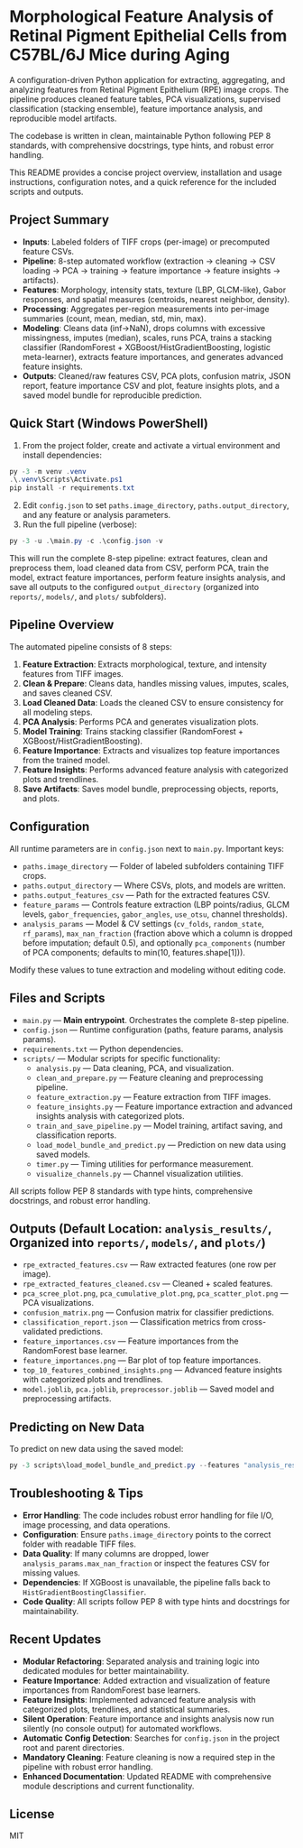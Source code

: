 # Morphological Feature Analysis of Retinal Pigment Epithelial Cells from C57BL/6J Mice during Aging

A configuration-driven Python application for extracting, aggregating, and analyzing features from Retinal Pigment Epithelium (RPE) image crops. The pipeline produces cleaned feature tables, PCA visualizations, supervised classification (stacking ensemble), feature importance analysis, and reproducible model artifacts.

The codebase is written in clean, maintainable Python following PEP 8 standards, with comprehensive docstrings, type hints, and robust error handling.

This README provides a concise project overview, installation and usage instructions, configuration notes, and a quick reference for the included scripts and outputs.

## Project Summary

- **Inputs**: Labeled folders of TIFF crops (per-image) or precomputed feature CSVs.
- **Pipeline**: 8-step automated workflow (extraction → cleaning → CSV loading → PCA → training → feature importance → feature insights → artifacts).
- **Features**: Morphology, intensity stats, texture (LBP, GLCM-like), Gabor responses, and spatial measures (centroids, nearest neighbor, density).
- **Processing**: Aggregates per-region measurements into per-image summaries (count, mean, median, std, min, max).
- **Modeling**: Cleans data (inf→NaN), drops columns with excessive missingness, imputes (median), scales, runs PCA, trains a stacking classifier (RandomForest + XGBoost/HistGradientBoosting, logistic meta-learner), extracts feature importances, and generates advanced feature insights.
- **Outputs**: Cleaned/raw features CSV, PCA plots, confusion matrix, JSON report, feature importance CSV and plot, feature insights plots, and a saved model bundle for reproducible prediction.

## Quick Start (Windows PowerShell)

1. From the project folder, create and activate a virtual environment and install dependencies:

```powershell
py -3 -m venv .venv
.\.venv\Scripts\Activate.ps1
pip install -r requirements.txt
```

2. Edit `config.json` to set `paths.image_directory`, `paths.output_directory`, and any feature or analysis parameters.
3. Run the full pipeline (verbose):

```powershell
py -3 -u .\main.py -c .\config.json -v
```

This will run the complete 8-step pipeline: extract features, clean and preprocess them, load cleaned data from CSV, perform PCA, train the model, extract feature importances, perform feature insights analysis, and save all outputs to the configured `output_directory` (organized into `reports/`, `models/`, and `plots/` subfolders).

## Pipeline Overview

The automated pipeline consists of 8 steps:

1. **Feature Extraction**: Extracts morphological, texture, and intensity features from TIFF images.
2. **Clean & Prepare**: Cleans data, handles missing values, imputes, scales, and saves cleaned CSV.
3. **Load Cleaned Data**: Loads the cleaned CSV to ensure consistency for all modeling steps.
4. **PCA Analysis**: Performs PCA and generates visualization plots.
5. **Model Training**: Trains stacking classifier (RandomForest + XGBoost/HistGradientBoosting).
6. **Feature Importance**: Extracts and visualizes top feature importances from the trained model.
7. **Feature Insights**: Performs advanced feature analysis with categorized plots and trendlines.
8. **Save Artifacts**: Saves model bundle, preprocessing objects, reports, and plots.

## Configuration

All runtime parameters are in `config.json` next to `main.py`. Important keys:

- `paths.image_directory` — Folder of labeled subfolders containing TIFF crops.
- `paths.output_directory` — Where CSVs, plots, and models are written.
- `paths.output_features_csv` — Path for the extracted features CSV.
- `feature_params` — Controls feature extraction (LBP points/radius, GLCM levels, `gabor_frequencies`, `gabor_angles`, `use_otsu`, channel thresholds).
- `analysis_params` — Model & CV settings (`cv_folds`, `random_state`, `rf_params`), `max_nan_fraction` (fraction above which a column is dropped before imputation; default 0.5), and optionally `pca_components` (number of PCA components; defaults to min(10, features.shape[1])).

Modify these values to tune extraction and modeling without editing code.

## Files and Scripts

- `main.py` — **Main entrypoint**. Orchestrates the complete 8-step pipeline.
- `config.json` — Runtime configuration (paths, feature params, analysis params).
- `requirements.txt` — Python dependencies.
- `scripts/` — Modular scripts for specific functionality:
  - `analysis.py` — Data cleaning, PCA, and visualization.
  - `clean_and_prepare.py` — Feature cleaning and preprocessing pipeline.
  - `feature_extraction.py` — Feature extraction from TIFF images.
  - `feature_insights.py` — Feature importance extraction and advanced insights analysis with categorized plots.
  - `train_and_save_pipeline.py` — Model training, artifact saving, and classification reports.
  - `load_model_bundle_and_predict.py` — Prediction on new data using saved models.
  - `timer.py` — Timing utilities for performance measurement.
  - `visualize_channels.py` — Channel visualization utilities.

All scripts follow PEP 8 standards with type hints, comprehensive docstrings, and robust error handling.

## Outputs (Default Location: `analysis_results/`, Organized into `reports/`, `models/`, and `plots/`)

- `rpe_extracted_features.csv` — Raw extracted features (one row per image).
- `rpe_extracted_features_cleaned.csv` — Cleaned + scaled features.
- `pca_scree_plot.png`, `pca_cumulative_plot.png`, `pca_scatter_plot.png` — PCA visualizations.
- `confusion_matrix.png` — Confusion matrix for classifier predictions.
- `classification_report.json` — Classification metrics from cross-validated predictions.
- `feature_importances.csv` — Feature importances from the RandomForest base learner.
- `feature_importances.png` — Bar plot of top feature importances.
- `top_10_features_combined_insights.png` — Advanced feature insights with categorized plots and trendlines.
- `model.joblib`, `pca.joblib`, `preprocessor.joblib` — Saved model and preprocessing artifacts.

## Predicting on New Data

To predict on new data using the saved model:

```powershell
py -3 scripts\load_model_bundle_and_predict.py --features "analysis_results\reports\rpe_extracted_features_cleaned.csv" --model "analysis_results\models\model.joblib" --output "analysis_results\reports\predictions.csv"
```

## Troubleshooting & Tips

- **Error Handling**: The code includes robust error handling for file I/O, image processing, and data operations.
- **Configuration**: Ensure `paths.image_directory` points to the correct folder with readable TIFF files.
- **Data Quality**: If many columns are dropped, lower `analysis_params.max_nan_fraction` or inspect the features CSV for missing values.
- **Dependencies**: If XGBoost is unavailable, the pipeline falls back to `HistGradientBoostingClassifier`.
- **Code Quality**: All scripts follow PEP 8 with type hints and docstrings for maintainability.

## Recent Updates

- **Modular Refactoring**: Separated analysis and training logic into dedicated modules for better maintainability.
- **Feature Importance**: Added extraction and visualization of feature importances from RandomForest base learners.
- **Feature Insights**: Implemented advanced feature analysis with categorized plots, trendlines, and statistical summaries.
- **Silent Operation**: Feature importance and insights analysis now run silently (no console output) for automated workflows.
- **Automatic Config Detection**: Searches for `config.json` in the project root and parent directories.
- **Mandatory Cleaning**: Feature cleaning is now a required step in the pipeline with robust error handling.
- **Enhanced Documentation**: Updated README with comprehensive module descriptions and current functionality.

## License

MIT
